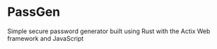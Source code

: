 # PassGen

Simple secure password generator built using Rust with the Actix Web framework and JavaScript